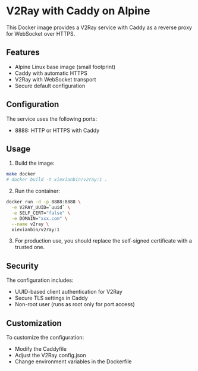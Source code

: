 # V2Ray with Caddy on Alpine

This Docker image provides a V2Ray service with Caddy as a reverse proxy for WebSocket over HTTPS.

## Features

- Alpine Linux base image (small footprint)
- Caddy with automatic HTTPS
- V2Ray with WebSocket transport
- Secure default configuration

## Configuration

The service uses the following ports:

- 8888: HTTP or HTTPS with Caddy

## Usage

1. Build the image:
```bash
make docker
# docker build -t xiexianbin/v2ray:1 .
```

2. Run the container:
```bash
docker run -d -p 8888:8888 \
  -e V2RAY_UUID=`uuid` \
  -e SELF_CERT="false" \
  -e DOMAIN="xxx.com" \
  --name v2ray \
  xiexianbin/v2ray:1
```

3. For production use, you should replace the self-signed certificate with a trusted one.

## Security

The configuration includes:
- UUID-based client authentication for V2Ray
- Secure TLS settings in Caddy
- Non-root user (runs as root only for port access)

## Customization

To customize the configuration:
- Modify the Caddyfile
- Adjust the V2Ray config.json
- Change environment variables in the Dockerfile
